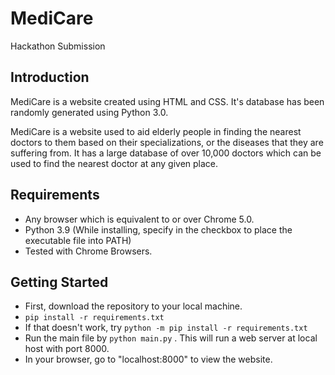 # MediCare
Hackathon Submission

## Introduction
MediCare is a website created using HTML and CSS.  It's database has been randomly generated using Python 3.0.

MediCare is a website used to aid elderly people in finding the nearest doctors to them based on their specializations, or the diseases that they are suffering from.
It has a large database of over 10,000 doctors which can be used to find the nearest doctor at any given place.

## Requirements
* Any browser which is equivalent to or over Chrome 5.0.
* Python 3.9 (While installing, specify in the checkbox to place the executable file into PATH)
* Tested with Chrome Browsers.

## Getting Started
* First, download the repository to your local machine.
* ``` pip install -r requirements.txt ```
* If that doesn't work, try ``` python -m pip install -r requirements.txt ```
* Run the main file by ``` python main.py ``` . This will run a web server at local host with port 8000.
* In your browser, go to "localhost:8000" to view the website.
